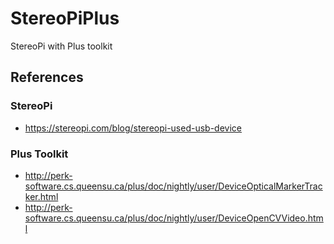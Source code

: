 # StereoPiPlus
StereoPi with Plus toolkit

## References

### StereoPi

- https://stereopi.com/blog/stereopi-used-usb-device

### Plus Toolkit

- http://perk-software.cs.queensu.ca/plus/doc/nightly/user/DeviceOpticalMarkerTracker.html
- http://perk-software.cs.queensu.ca/plus/doc/nightly/user/DeviceOpenCVVideo.html
